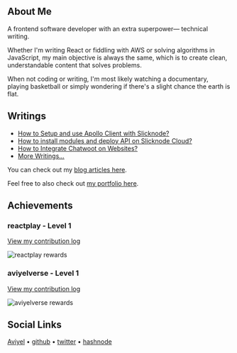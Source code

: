 ## About Me

A frontend software developer with an extra superpower— technical writing.

Whether I'm writing React or fiddling with AWS or solving algorithms in JavaScript, my main objective is always the
same, which is to create clean, understandable content that solves problems.

When not coding or writing, I'm most likely watching a documentary, playing basketball or simply wondering if there's a slight
chance the earth is flat.


## Writings

* [How to Setup and use Apollo Client with Slicknode?](https://aviyel.com/post/3633)
* [How to install modules and deploy API on Slicknode Cloud?](https://aviyel.com/post/3309)
* [How to Integrate Chatwoot on Websites?](https://aviyel.com/post/2989)
* [More Writings...](https://aviyel.com/search?term=\*&uid=2915&root=blog)


You can check out my [blog articles here](https://hashnode.com/@Captain-EO).

Feel free to also check out [my portfolio here](https://emmanueleboh.vercel.app).

## Achievements

### reactplay - Level 1

[View my contribution log](https://aviyel.com/user/eoeboh/43/rewards?log)

![reactplay rewards](https://aviyel.com/assets/uploads/rewards/share/user/2915/readme/43.png)

### aviyelverse - Level 1

[View my contribution log](https://aviyel.com/user/eoeboh/54/rewards?log)

![aviyelverse rewards](https://aviyel.com/assets/uploads/rewards/share/user/2915/readme/54.png)

## Social Links
[Aviyel](https://aviyel.com/@eoeboh)  •  [github](https://github.com/EOEboh)  •  [twitter](https://twitter.com/eo_eboh)  •  [hashnode](https://hashnode.com/@Captain-EO)





